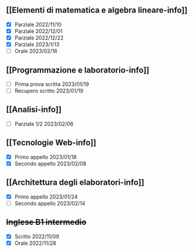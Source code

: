 ## [[Elementi di matematica e algebra lineare-info]]
- [x] Parziale 2022/11/10 
- [x] Parziale 2022/12/01
- [x] Parziale 2022/12/22
- [x] Parziale 2023/1/13
- [ ] Orale 2023/02/16
## [[Programmazione e laboratorio-info]]
- [ ] Prima prova scritta 2023/01/19
- [ ] Recupero scritto 2023/01/19 
## [[Analisi-info]]
- [ ] Parziale 1/2 2023/02/06
## [[Tecnologie Web-info]]
- [x] Primo appello 2023/01/18
- [x] Secondo appello 2023/02/08
## [[Architettura degli elaboratori-info]]
- [x] Primo appello 2023/01/24
- [ ] Secondo appello 2023/02/14
## ~~Inglese B1 intermedio~~
- [x] Scritto 2022/11/09
- [x] Orale 2022/11/28